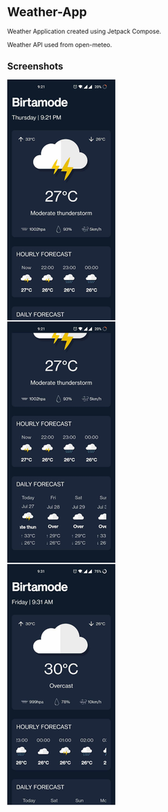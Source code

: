 # Weather-App
Weather Application created using Jetpack Compose.

Weather API used from open-meteo.

## Screenshots
<img src="Images/img_1.jpg" width="250"> &nbsp; <img src="Images/img_2.jpg" width="250"> &nbsp; <img src="Images/img_3.jpg" width="250">
